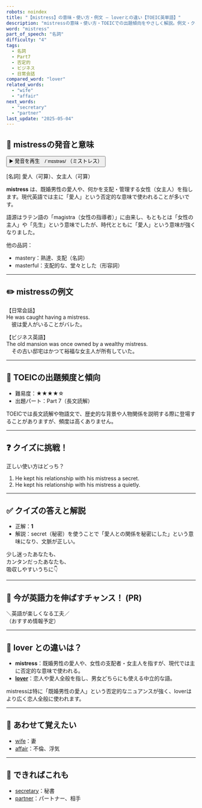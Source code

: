 ```yaml
---
robots: noindex
title: "【mistress】の意味・使い方・例文 ― loverとの違い【TOEIC英単語】"
description: "mistressの意味・使い方・TOEICでの出題傾向をやさしく解説。例文・クイズ付きでloverとの違いもわかりやすく学べます。"
word: "mistress"
part_of_speech: "名詞"
difficulty: "4"
tags:
  - 名詞
  - Part7
  - 否定的
  - ビジネス
  - 日常会話
compared_word: "lover"
related_words:
  - "wife"
  - "affair"
next_words:
  - "secretary"
  - "partner"
last_update: "2025-05-04"
---
```


## 🔰 mistressの発音と意味

<button class="play-audio" onclick="playTTS('mistress')">
  <span class="play-audio-main">
    ▶️ 発音を再生　/ˈmɪstrəs/
  </span>
  <span class="play-audio-sub">
    （ミストレス）
  </span>
</button>

[名詞] 愛人（可算）、女主人（可算）

**mistress** は、既婚男性の愛人や、何かを支配・管理する女性（女主人）を指します。現代英語では主に「愛人」という否定的な意味で使われることが多いです。

語源はラテン語の「magistra（女性の指導者）」に由来し、もともとは「女性の主人」や「先生」という意味でしたが、時代とともに「愛人」という意味が強くなりました。

他の品詞：  
- mastery：熟達、支配（名詞）
- masterful：支配的な、堂々とした（形容詞）

---

## ✏️ mistressの例文

【日常会話】  
He was caught having a mistress.  
　彼は愛人がいることがバレた。

【ビジネス英語】  
The old mansion was once owned by a wealthy mistress.  
　その古い邸宅はかつて裕福な女主人が所有していた。

---

## 🎯 TOEICの出題頻度と傾向

- 難易度：★★★★☆
- 出題パート：Part 7（長文読解）

TOEICでは長文読解や物語文で、歴史的な背景や人物関係を説明する際に登場することがありますが、頻度は高くありません。

---

## ❓ クイズに挑戦！

正しい使い方はどっち？

1. He kept his relationship with his mistress a secret.  
2. He kept his relationship with his mistress a quietly.

---

## ✅ クイズの答えと解説

- 正解：**1**
- 解説：secret（秘密）を使うことで「愛人との関係を秘密にした」という意味になり、文脈が正しい。

少し迷ったあなたも、  
カンタンだったあなたも、  
吸収しやすいうちに👇️

---

## 🚀 今が英語力を伸ばすチャンス！ (PR)

<div class="info-center">
＼英語が楽しくなる工夫／<br>  
（おすすめ情報予定）
</div>

---

## 🤔  lover との違いは？

- **mistress**：既婚男性の愛人や、女性の支配者・女主人を指すが、現代では主に否定的な意味で使われる。
- **[lover](/word/lover)**：恋人や愛人全般を指し、男女どちらにも使える中立的な語。

mistressは特に「既婚男性の愛人」という否定的なニュアンスが強く、loverはより広く恋人全般に使われます。

---

## 🧩 あわせて覚えたい

- [wife](/word/wife)：妻
- [affair](/word/affair)：不倫、浮気

---

## 📖 できればこれも

- [secretary](/word/secretary)：秘書
- [partner](/word/partner)：パートナー、相手

<!-- cvid: aid41_bid25 -->
